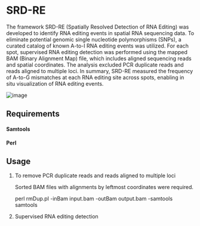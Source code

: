 # SRD-RE

The framework SRD-RE (Spatially Resolved Detection of RNA Editing) was developed to identify RNA editing events in spatial RNA sequencing data. To eliminate potential genomic single nucleotide polymorphisms (SNPs), a curated catalog of known A-to-I RNA editing events was utilized. For each spot, supervised RNA editing detection was performed using the mapped BAM (Binary Alignment Map) file, which includes aligned sequencing reads and spatial coordinates. The analysis excluded PCR duplicate reads and reads aligned to multiple loci. In summary, SRD-RE measured the frequency of A-to-G mismatches at each RNA editing site across spots, enabling in situ visualization of RNA editing events.

![image](https://github.com/user-attachments/assets/a2e7c5a6-df2d-4d0d-96ce-c00f174e0ab7)

## Requirements

#### Samtools
#### Perl

## Usage

1. To remove PCR duplicate reads and reads aligned to multiple loci
   
   Sorted BAM files with alignments by leftmost coordinates were required.

   perl rmDup.pl -inBam input.bam -outBam output.bam -samtools samtools

3. Supervised RNA editing detection

